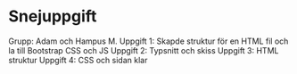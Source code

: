 ﻿# Snejuppgift
 Grupp: Adam och Hampus M.
 Uppgift 1: Skapde struktur för en HTML fil och la till Bootstrap CSS och JS
 Uppgift 2: Typsnitt och skiss
 Uppgift 3: HTML struktur
 Uppgift 4: CSS och sidan klar
